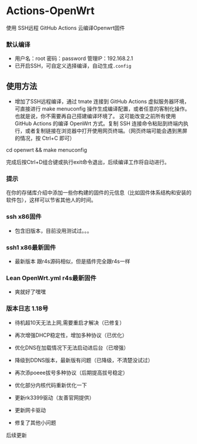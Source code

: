 # Actions-OpenWrt

使用 SSH远程 GitHub Actions 云编译Openwrt固件

### 默认编译

- 用户名：root 密码：password 管理IP：192.168.2.1
- 已开启SSH，可自定义选择编译，自动生成`.config`

## 使用方法

-   增加了SSH远程编译，通过 tmate 连接到 GitHub Ac­tions 虚拟服务器环境，可直接进行 make menuconfig 操作生成编译配置，或者任意的客制化操作。也就是说，你不需要再自己搭建编译环境了。
  这可能改变之前所有使用 GitHub Ac­tions 的编译 Open­Wrt 方式。复制 SSH 连接命令粘贴到终端内执行，或者复制链接在浏览器中打开使用网页终端。（网页终端可能会遇到黑屏的情况，按 Ctrl+C 即可）

cd openwrt && make menuconfig
 
 完成后按Ctrl+D组合键或执行exit命令退出，后续编译工作将自动进行。
 
### 提示

在你的存储库介绍中添加一些你构建的固件的元信息（比如固件体系结构和安装的软件包），这样可以节省其他人的时间。

### ssh  x86固件

- 包含旧版本，目前没用测试过。。。

### ssh1 x86最新固件

- 最新版本 跟r4s源码相似，但是插件完全跟r4s一样

### Lean OpenWrt.yml r4s最新固件

- 爽就好了嘿嘿

### 版本日志 1.18号

-  待机超10天无法上网,需要重启才解决（已修复）

- 再次增强DHCP稳定性，增加多种协议（已优化） 

- 优化DNS在加载情况下无法启动进后台（已增强） 

- 降级到DDNS版本，最新版有问题（已降级，不清楚没试过） 

- 再次添poeee拔号多种协议（后期提高拔号稳定） 

- 优化部分内核代码重新优化一下 

- 更新rk3399驱动（友善官网提供） 

- 更新网卡驱动 

- 修复了其他小问题

后续更新
